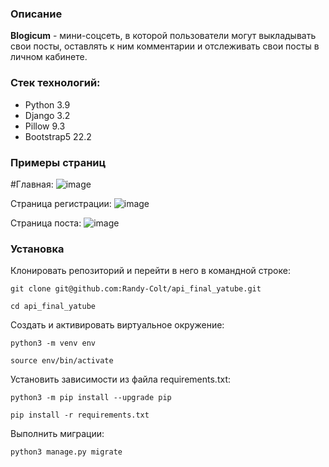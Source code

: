 ### Описание

**Blogicum** - мини-соцсеть, в которой пользователи могут выкладывать свои посты, оставлять к ним комментарии и отслеживать свои посты в личном кабинете.


### Стек технологий:

- Python 3.9
- Django 3.2
- Pillow 9.3
- Bootstrap5 22.2


### Примеры страниц

#Главная:
![image](https://github.com/Randy-Colt/blogicum/assets/145157078/0e7d8e07-5f1a-4180-b5c8-7e0a31dba2cf)

Страница регистрации:
![image](https://github.com/Randy-Colt/blogicum/assets/145157078/edd1f615-27ef-4c4e-acd6-c666b2b0d588)

Страница поста:
![image](https://github.com/Randy-Colt/blogicum/assets/145157078/d831a5db-7de7-45ea-88d0-31c993b10470)



### Установка

Клонировать репозиторий и перейти в него в командной строке:

```
git clone git@github.com:Randy-Colt/api_final_yatube.git
```

```
cd api_final_yatube
```

Cоздать и активировать виртуальное окружение:

```
python3 -m venv env
```

```
source env/bin/activate
```

Установить зависимости из файла requirements.txt:

```
python3 -m pip install --upgrade pip
```

```
pip install -r requirements.txt
```

Выполнить миграции:

```
python3 manage.py migrate
```
